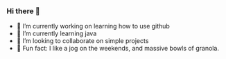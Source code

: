 ### Hi there 👋

- 🔭 I’m currently working on learning how to use github
- 🌱 I’m currently learning java
- 👯 I’m looking to collaborate on simple projects
- 🏃 Fun fact: I like a jog on the weekends, and massive bowls of granola.
